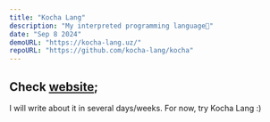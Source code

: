 ```yaml
---
title: "Kocha Lang"
description: "My interpreted programming language💙"
date: "Sep 8 2024"
demoURL: "https://kocha-lang.uz/"
repoURL: "https://github.com/kocha-lang/kocha"
---
```


## Check [website](https://kocha-lang.uz/);

I will write about it in several days/weeks. 
For now, try Kocha Lang :)
